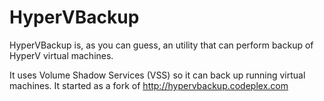 # HyperVBackup

HyperVBackup is, as you can guess, an utility that can perform backup of HyperV virtual machines.

It uses Volume Shadow Services (VSS) so it can back up running virtual machines. It started as a fork of http://hypervbackup.codeplex.com
